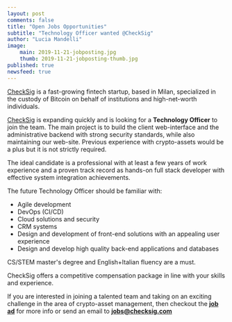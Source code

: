 ```yaml
---
layout: post
comments: false
title: "Open Jobs Opportunities"
subtitle: "Technology Officer wanted @CheckSig" 
author: "Lucia Mandelli"
image:
    main: 2019-11-21-jobposting.jpg
    thumb: 2019-11-21-jobposting-thumb.jpg
published: true
newsfeed: true  
---
```


[CheckSig](https://checksig.com) is
a fast-growing fintech startup, based in Milan,
specialized in the custody of Bitcoin
on behalf of institutions and high-net-worth individuals.

[CheckSig](https://checksig.com) is expanding quickly and is looking for a **Technology Officer** to join the team.
The main project is to build the client web-interface and the administrative backend with strong security standards, while also maintaining our web-site. Previous experience with crypto-assets would be a plus but it is not strictly required.

The ideal candidate is a professional with at least a few years of work experience and a proven track record as hands-on full stack developer with effective system integration achievements.

The future Technology Officer should be familiar with:

* Agile development
* DevOps (CI/CD)
* Cloud solutions and security
* CRM systems
* Design and development of front-end solutions with an appealing user experience
* Design and develop high quality back-end applications and databases

CS/STEM master's degree and English+Italian fluency are a must.

CheckSig offers a competitive compensation package in line with your skills and experience.

If you are interested in joining a talented team and taking on an exciting
challenge in the area of crypto-asset management, then checkout the
[**job ad**](https://www.linkedin.com/jobs/view/2395945204/)
for more info or send an email to
[**jobs@checksig.com**](mailto:jobs@checksig.com)
